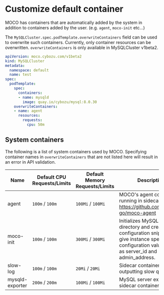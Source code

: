 # Customize default container

MOCO has containers that are automatically added by the system in addition to containers added by the user.
(e.g. `agent`, `moco-init` etc...)

The `MySQLCluster.spec.podTemplate.overwriteContainers` field can be used to overwrite such containers.
Currently, only container resources can be overwritten.
`overwriteContainers` is only available in MySQLCluster v1beta2.

```yaml
apiVersion: moco.cybozu.com/v1beta2
kind: MySQLCluster
metadata:
  namespace: default
  name: test
spec:
  podTemplate:
    spec:
      containers:
      - name: mysqld
        image: quay.io/cybozu/mysql:8.0.30
    overwriteContainers:
    - name: agent
      resources:
        requests:
          cpu: 50m
```

## System containers

The following is a list of system containers used by MOCO.
Specifying container names in `overwriteContainers` that are not listed here will result in an error in API validation.

| Name            | Default CPU Requests/Limits | Default Memory Requests/Limits | Description                                                                                                                                             |
| --------------- | --------------------------- | ------------------------------ | ------------------------------------------------------------------------------------------------------------------------------------------------------- |
| agent           | `100m` / `100m`             | `100Mi` / `100Mi`              | MOCO's agent container running in sidecar. refs: https://github.com/cybozu-go/moco-agent                                                                |
| moco-init       | `100m` / `100m`             | `300Mi` / `300Mi`              | Initializes MySQL data directory and create a configuration snippet to give instance specific configuration values such as server_id and admin_address. |
| slow-log        | `100m` / `100m`             | `20Mi` / `20Mi`                | Sidecar container for outputting slow query logs.                                                                                                       |
| mysqld-exporter | `200m` / `200m`             | `100Mi` / `100Mi`              | MySQL server exporter sidecar container.                                                                                                                |

